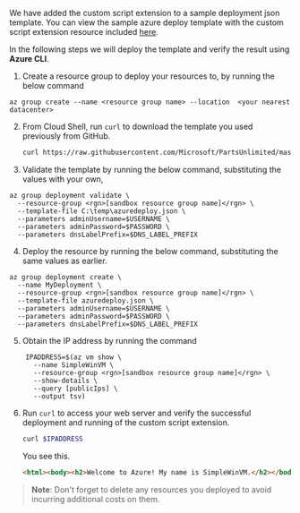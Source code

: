 
We have added the custom script extension to a sample deployment json template. You can view the sample azure deploy template with the custom script extension resource included [here](https://raw.githubusercontent.com/Microsoft/PartsUnlimited/master/Labfiles/AZ-400T05_Implementing_Application_Infrastructure/M01/azuredeploy.json). 

In the following steps we will deploy the template and verify the result using **Azure CLI**.

1. Create a resource group to deploy your resources to, by running the below command

```azurecli
az group create --name <resource group name> --location  <your nearest datacenter>
```

2. From Cloud Shell, run `curl` to download the template you used previously from GitHub.

    ```bash
    curl https://raw.githubusercontent.com/Microsoft/PartsUnlimited/master/Labfiles/AZ-400T05_Implementing_Application_Infrastructure/M01/azuredeploy.json > C:\temp\azuredeploy.json
    ```

3. Validate the template by running the below command, substituting the values with your own, 

 
```azurecli
az group deployment validate \
  --resource-group <rgn>[sandbox resource group name]</rgn> \
  --template-file C:\temp\azuredeploy.json \
  --parameters adminUsername=$USERNAME \
  --parameters adminPassword=$PASSWORD \
  --parameters dnsLabelPrefix=$DNS_LABEL_PREFIX
```
4. Deploy the resource by running the below command, substituting the same values as earlier.

```azurecli
az group deployment create \
  --name MyDeployment \
  --resource-group <rgn>[sandbox resource group name]</rgn> \
  --template-file azuredeploy.json \
  --parameters adminUsername=$USERNAME \
  --parameters adminPassword=$PASSWORD \
  --parameters dnsLabelPrefix=$DNS_LABEL_PREFIX
```

5. Obtain the IP address by running the command

```azurecli
    IPADDRESS=$(az vm show \
      --name SimpleWinVM \
      --resource-group <rgn>[sandbox resource group name]</rgn> \
      --show-details \
      --query [publicIps] \
      --output tsv)
```
6. Run `curl` to access your web server and verify the successful deployment and running of the custom script extension.

    ```bash
    curl $IPADDRESS
    ```

    You see this.

    ```html
    <html><body><h2>Welcome to Azure! My name is SimpleWinVM.</h2></body></html>
    ```
> **Note**: Don't forget to delete any resources you deployed to avoid incurring additional costs on them.